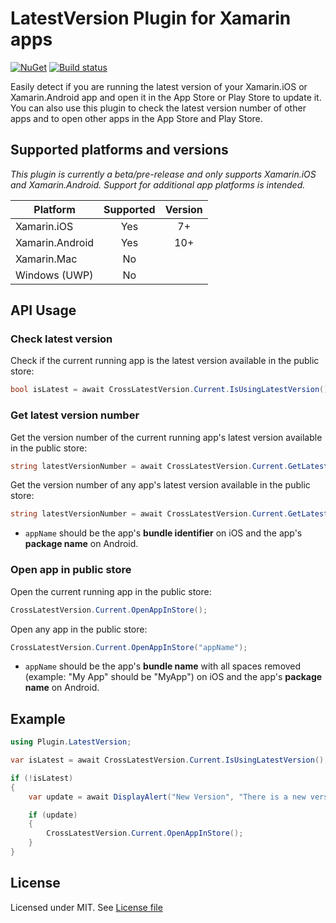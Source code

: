 # LatestVersion Plugin for Xamarin apps

[![NuGet](https://img.shields.io/nuget/v/Xam.Plugin.LatestVersion.svg?label=NuGet)](https://www.nuget.org/packages/Xam.Plugin.LatestVersion/)
[![Build status](https://ci.appveyor.com/api/projects/status/sbvvle9doh9k6fkw?svg=true)](https://ci.appveyor.com/project/edsnider/latestversionplugin)

Easily detect if you are running the latest version of your Xamarin.iOS or Xamarin.Android app and open it in the App Store or Play Store to update it. You can also use this plugin to check the latest version number of other apps and to open other apps in the App Store and Play Store.

## Supported platforms and versions

_This plugin is currently a beta/pre-release and only supports Xamarin.iOS and Xamarin.Android. Support for additional app platforms is intended._

|Platform|Supported|Version|
| ------------------- | :-----------: | :------------------: |
|Xamarin.iOS|Yes|7+|
|Xamarin.Android|Yes|10+|
|Xamarin.Mac|No||
|Windows (UWP)|No||

## API Usage

### Check latest version

Check if the current running app is the latest version available in the public store:

```csharp
bool isLatest = await CrossLatestVersion.Current.IsUsingLatestVersion();
```

### Get latest version number

Get the version number of the current running app's latest version available in the public store:

```csharp
string latestVersionNumber = await CrossLatestVersion.Current.GetLatestVersionNumber();
```

Get the version number of any app's latest version available in the public store:

```csharp
string latestVersionNumber = await CrossLatestVersion.Current.GetLatestVersionNumber("appName");
```

- `appName` should be the app's **bundle identifier** on iOS and the app's **package name** on Android.

### Open app in public store

Open the current running app in the public store:

```csharp
CrossLatestVersion.Current.OpenAppInStore();
```

Open any app in the public store:

```csharp
CrossLatestVersion.Current.OpenAppInStore("appName");
```

- `appName` should be the app's **bundle name** with all spaces removed (example: "My App" should be "MyApp") on iOS and the app's **package name** on Android.

## Example

```csharp
using Plugin.LatestVersion;

var isLatest = await CrossLatestVersion.Current.IsUsingLatestVersion();

if (!isLatest)
{
    var update = await DisplayAlert("New Version", "There is a new version of this app available. Would you like to update now?", "Yes", "No");

    if (update)
    {
        CrossLatestVersion.Current.OpenAppInStore();
    }
}
```

## License

Licensed under MIT. See [License file](https://github.com/edsnider/LatestVersionPlugin/blob/master/LICENSE)